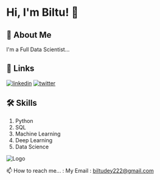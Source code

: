 
# Hi, I'm Biltu! 👋


## 🚀 About Me
I'm a Full Data Scientist...


## 🔗 Links

[![linkedin](https://img.shields.io/badge/linkedin-0A66C2?style=for-the-badge&logo=linkedin&logoColor=white)](https://www.linkedin.com/in/BiltuDey/)
[![twitter](https://img.shields.io/badge/twitter-1DA1F2?style=for-the-badge&logo=twitter&logoColor=white)](https://twitter.com/CallmeBiltu)



## 🛠 Skills
1. Python
2. SQL
3. Machine Learning
4. Deep Learning
5. Data Science


![Logo](https://github-readme-stats.vercel.app/api?username=biltudey&&show_icons=true&title_color=ffffff&icon_color=bb2acf&text_color=daf7dc&bg_color=151515)





📫 How to reach me... :
My Email : biltudey222@gmail.com 

